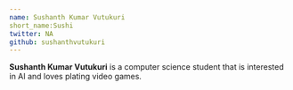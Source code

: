 ```yaml
---
name: Sushanth Kumar Vutukuri
short_name:Sushi
twitter: NA
github: sushanthvutukuri
---
```


**Sushanth Kumar Vutukuri** is a computer science student that is interested in AI and loves plating video games.